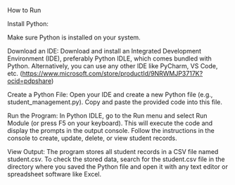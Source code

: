 
How to Run

Install Python:

Make sure Python is installed on your system. 

Download an IDE:
Download and install an Integrated Development Environment (IDE), preferably Python IDLE, which comes bundled with Python. Alternatively, you can use any other IDE like PyCharm, VS Code, etc.
(https://www.microsoft.com/store/productId/9NRWMJP3717K?ocid=pdpshare)

Create a Python File:
Open your IDE and create a new Python file (e.g., student_management.py).
Copy and paste the provided code into this file.

Run the Program:
In Python IDLE, go to the Run menu and select Run Module (or press F5 on your keyboard).
This will execute the code and display the prompts in the output console.
Follow the instructions in the console to create, update, delete, or view student records.

View Output:
The program stores all student records in a CSV file named student.csv.
To check the stored data, search for the student.csv file in the directory where you saved the Python file and open it with any text editor or spreadsheet software like Excel.
